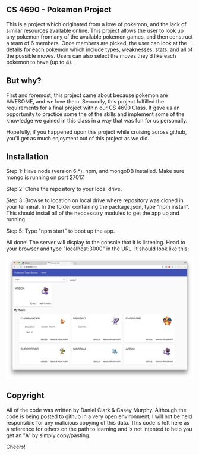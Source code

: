 ## CS 4690 - Pokemon Project

This is a project which originated from a love of pokemon, and the lack of similar resources available online. This project allows the user to look up any pokemon from any of the available pokemon games, and then construct a team of 6 members. Once members are picked, the user can look at the details for each pokemon which include types, weaknesses, stats, and all of the possible moves. Users can also select the moves they'd like each pokemon to have (up to 4). 

## But why?

First and foremost, this project came about because pokemon are AWESOME, and we love them. Secondly, this project fulfilled the requirements for a final project within our CS 4690 Class. It gave us an opportunity to practice some the of the skills and implement some of the knowledge we gained in this class in a way that was fun for us personally. 

Hopefully, if you happened upon this project while cruising across github, you'll get as much enjoyment out of this project as we did.  

## Installation

Step 1: Have node (version 6.*), npm, and mongoDB installed. Make sure mongo is running on port 27017. 

Step 2: Clone the repository to your local drive.

Step 3: Browse to location on local drive where repository was cloned in your terminal. In the folder containing the package.json, type "npm install". This should install all of the neccessary modules to get the app up and running

Step 5: Type "npm start" to boot up the app. 

All done! The server will display to the console that it is listening. Head to your browser and type "localhost:3000" in the URL. It should look like this:

![](https://github.com/CaseyLeeMurphy/PokemonApp/blob/master/mainScreen.png)

## Copyright

All of the code was written by Daniel Clark & Casey Murphy. Although the code is being posted to github in a very open environment, I will not be held responsible for any malicious copying of this data.
This code is left here as a reference for others on the path to learning and is not intented to help you get an "A" by simply copy/pasting.

Cheers!
